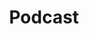 ---
layout: blog_by_category
title: 'Podcast'
category: "podcast" 
permalink: "/blog/category/podcast/"
image: /assets/images/photos/photo-10.jpg
tagline: "<br>Our Blog"
---